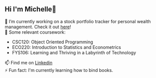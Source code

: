 ## Hi I'm Michelle👋

🔭 I’m currently working on a stock portfolio tracker for personal wealth management. Check it out [here](https://github.com/michellejiang2017/personal-stock-tracker)! 
<br>🌱 Some relevant coursework: 
- CSC120: Object Oriented Programming
- ECO220: Introduction to Statistics and Econometrics
- FYS106: Learning and Thriving in a Labyrinth of Technology

📫 Find me on [Linkedin](https://www.linkedin.com/in/michellejiang2017/)
<br>⚡ Fun fact: I'm currently learning how to bind books. 
<!--
**michellejiang2017/michellejiang2017** is a ✨ _special_ ✨ repository because its `README.md` (this file) appears on your GitHub profile.

Here are some ideas to get you started:

- 🔭 I’m currently working on ...
- 🌱 I’m currently learning ...
- 👯 I’m looking to collaborate on ...
- 🤔 I’m looking for help with ...
- 💬 Ask me about ...
- 📫 How to reach me: ...
- 😄 Pronouns: ...
- ⚡ Fun fact: ...
-->
